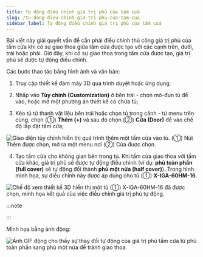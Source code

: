 ```yaml
---
title: Tự động điều chỉnh giá trị phủ của tấm cửa
slug: /tu-dong-dieu-chinh-gia-tri-phu-cua-tam-cua
sidebar_label: Tự động điều chỉnh giá trị phủ của tấm cửa
---
```


Bài viết này giải quyết vấn đề cần phải điều chỉnh thủ công giá trị phủ của tấm cửa khi có sự giao thoa giữa tấm cửa được tạo với các cạnh trên, dưới, trái hoặc phải. Giờ đây, khi có sự giao thoa trong tấm cửa được tạo, giá trị phủ sẽ được tự động điều chỉnh.

Các bước thao tác bằng hình ảnh và văn bản:

1. Truy cập thiết kế đám mây 3D qua trình duyệt hoặc ứng dụng;

2. Nhấp vào **Tùy chỉnh (Customization)** ở bên trái - chọn mô-đun tủ để vào, hoặc mở một phương án thiết kế có chứa tủ;

3. Kéo tủ từ thanh vật liệu bên trái hoặc chọn tủ trong cảnh - từ menu trên cùng, chọn (①) **Thêm (+)** và sau đó chọn (②) **Cửa (Door)** để vào chế độ lắp đặt tấm cửa;

![Giao diện tùy chỉnh hiển thị quá trình thêm một tấm cửa vào tủ. (①) Nút Thêm được chọn, mở ra một menu nơi (②) Cửa được chọn.](https://storage.googleapis.com/jegavn_kb/images/f5dafb5e-2149-4392-8488-111a5be4f59b.png)

4. Tạo tấm cửa cho không gian bên trong tủ. Khi tấm cửa giao thoa với tấm cửa khác, giá trị phủ sẽ được tự động điều chỉnh (ví dụ: **phủ toàn phần (full cover)** sẽ tự động đổi thành **phủ một nửa (half cover)**). Trong hình minh họa, sự điều chỉnh này được áp dụng cho tủ (①) **X-IGA-60HM-16**.

![Chế độ xem thiết kế 3D hiển thị một tủ (①) X-IGA-60HM-16 đã được chọn, minh họa kết quả của việc điều chỉnh giá trị phủ tự động.](https://storage.googleapis.com/jegavn_kb/images/e81eab9a-f5ac-4378-b6ce-1390a13cd69d.png)

:::note

:::

Minh họa bằng ảnh động:

![Ảnh GIF động cho thấy sự thay đổi tự động của giá trị phủ tấm cửa từ phủ toàn phần sang phủ một nửa để tránh giao thoa.](https://storage.googleapis.com/jegavn_kb/images/37edc0cf-1c78-449a-b258-2b76e5e89b71.gif)